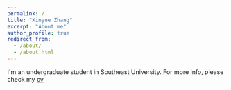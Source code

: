 ```yaml
---
permalink: /
title: "Xinyue Zhang"
excerpt: "About me"
author_profile: true
redirect_from: 
  - /about/
  - /about.html
---
```


I'm an undergraduate student in Southeast University.
For more info, please check my [cv](https://http://info.xinyuebubble.xyz/files/resume.pdf)
